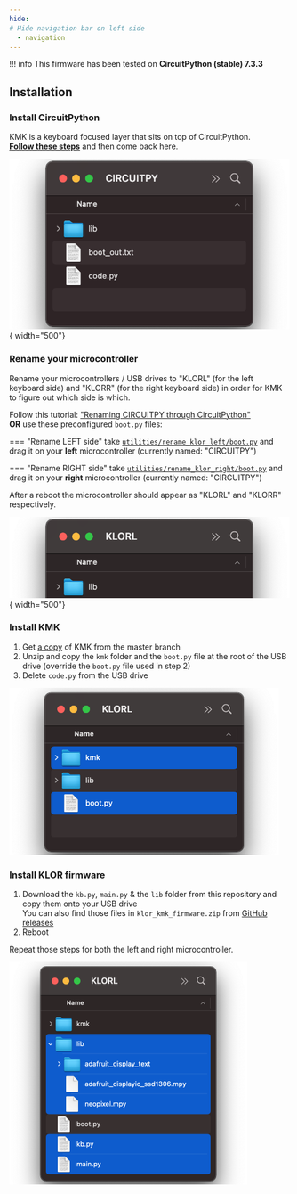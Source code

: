 ```yaml
---
hide:
# Hide navigation bar on left side
  - navigation
---
```


!!! info
    This firmware has been tested on **CircuitPython (stable) 7.3.3**

## Installation
### Install CircuitPython

KMK is a keyboard focused layer that sits on top of CircuitPython.  
[**Follow these steps**](https://learn.adafruit.com/welcome-to-circuitpython/installing-circuitpython) and then come back here.

![Image title](images/circuitpy_drive.png){ width="500"}

### Rename your microcontroller
Rename your microcontrollers / USB drives to "KLORL" (for the left keyboard side) and "KLORR" (for the right keyboard side) in order for KMK to figure out which side is which. 


Follow this tutorial: ["Renaming CIRCUITPY through CircuitPython"](https://learn.adafruit.com/welcome-to-circuitpython/renaming-circuitpy#renaming-circuitpy-through-circuitpython-3014813)  
**OR** use these preconfigured `boot.py` files:

=== "Rename LEFT side"
    take [`utilities/rename_klor_left/boot.py`](/utilities/rename_klor_left/boot.py) and drag it on your **left** microcontroller (currently named: "CIRCUITPY") 

=== "Rename RIGHT side"
    take [`utilities/rename_klor_right/boot.py`](/utilities/rename_klor_right/boot.py) and drag it on your **right** microcontroller (currently named: "CIRCUITPY")

After a reboot the microcontroller should appear as "KLORL" and "KLORR" respectively.

![Image title](images/klorl_drive.png){ width="500"}

### Install KMK 
1. Get [a copy](https://github.com/KMKfw/kmk_firmware/archive/refs/heads/master.zip) of KMK from the master branch 
2. Unzip and copy the `kmk` folder and the `boot.py` file at the root of the USB drive (override the `boot.py` file used in step 2)
3. Delete `code.py` from the USB drive

<p>
  <img alt="KLOR KMK logo" height="300" src="images/install_kmk_drive.png">
</p>

### Install KLOR firmware
1. Download the `kb.py`, `main.py` & the `lib` folder from this repository and copy them onto your USB drive  
You can also find those files in `klor_kmk_firmware.zip` from [GitHub releases](https://github.com/moritz-john/kmk-config-klor/releases)
2. Reboot

Repeat those steps for both the left and right microcontroller.

<p>
  <img alt="KLOR KMK logo" height="400" src="images/install_klor_firmware_drive.png">
</p>
